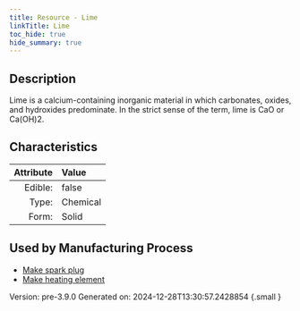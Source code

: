 ```yaml
---
title: Resource - Lime
linkTitle: Lime
toc_hide: true
hide_summary: true
---
```


## Description
 &#10;&#9;&#9;Lime is a calcium-containing inorganic&#10;&#9;&#9;material in which carbonates, oxides, and hydroxides predominate. In the&#10;&#9;&#9;strict sense of the term, lime is CaO or Ca(OH)2.

## Characteristics

| Attribute      | Value |
|--------:|:------|
|Edible:|false|
|Type:|Chemical|
|Form:|Solid|
 

## Used by Manufacturing Process

- [Make spark plug](/docs/definitions/process/make-spark-plug)
- [Make heating element](/docs/definitions/process/make-heating-element)


    

Version: pre-3.9.0 Generated on: 2024-12-28T13:30:57.2428854
{.small }
